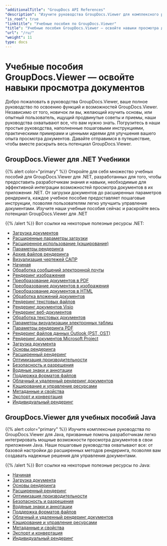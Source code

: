 ```yaml
---
"additionalTitle": "GroupDocs API References"
"description": "Изучите руководства GroupDocs.Viewer для комплексного руководства по максимизации возможностей просмотра документов. Раскройте весь его потенциал сегодня!"
"is_root": true
"linktitle": "Учебные пособия по GroupDocs.Viewer"
"title": "Учебные пособия GroupDocs.Viewer — освойте навыки просмотра документов"
"url": "/ru/"
"weight": 11
type: docs
---
```

# Учебные пособия GroupDocs.Viewer — освойте навыки просмотра документов
Добро пожаловать в руководства GroupDocs.Viewer, ваше полное руководство по освоению функций и возможностей GroupDocs.Viewer. Независимо от того, новичок ли вы, желающий изучить основы, или опытный пользователь, ищущий продвинутые советы и приемы, наши руководства охватывают все, что вам нужно знать. Погрузитесь в наши простые руководства, наполненные пошаговыми инструкциями, практическими примерами и ценными идеями для улучшения вашего опыта просмотра документов. Давайте отправимся в путешествие, чтобы вместе раскрыть весь потенциал GroupDocs.Viewer.

## GroupDocs.Viewer для .NET Учебники

{{% alert color="primary" %}}
Откройте для себя множество учебных пособий для GroupDocs.Viewer для .NET, разработанных для того, чтобы предоставить разработчикам знания и навыки, необходимые для эффективной интеграции возможностей просмотра документов в их приложения .NET. От загрузки документов до расширенных параметров рендеринга, каждое учебное пособие предоставляет пошаговые инструкции, позволяя пользователям легко улучшить управление документами. Изучите наши учебные пособия сейчас и раскройте весь потенциал GroupDocs.Viewer для .NET

{{% /alert %}}
Вот ссылки на некоторые полезные ресурсы .NET:
 
- [Загрузка документов](./net/loading-documents/)
- [Расширенные параметры загрузки](./net/advanced-loading/)
- [Расширенное использование (кэширование)](./net/advanced-usage-caching/)
- [Параметры рендеринга](./net/rendering-options/)
- [Архив файлов рендеринга](./net/rendering-archive-files/)
- [Визуализация чертежей САПР](./net/rendering-cad-drawings/)
- [Начиная](./net/getting-started/)
- [Обработка сообщений электронной почты](./net/rendering-email-messages/)
- [Рендеринг изображения](./net/image-rendering/)
- [Преобразование документов в PDF](./net/rendering-documents-pdf/)
- [Преобразование документов в изображения](./net/rendering-documents-images/)
- [Преобразование документов в HTML](./net/rendering-documents-html/)
- [Обработка вложений документов](./net/processing-document-attachments/)
- [Рендеринг текстовых файлов](./net/rendering-text-files/)
- [Рендеринг документов Visio](./net/rendering-visio-documents/)
- [Рендеринг веб-документов](./net/rendering-web-documents/)
- [Обработка текстовых документов](./net/rendering-word-processing-documents/)
- [Параметры визуализации электронных таблиц](./net/spreadsheet-rendering-options/)
- [Параметры рендеринга PDF](./net/pdf-rendering-options/)
- [Рендеринг файлов данных Outlook (PST, OST)](./net/rendering-outlook-data-files/)
- [Рендеринг документов Microsoft Project](./net/rendering-ms-project-documents/)
- [Загрузка документа](./net/document-loading/)
- [Основы рендеринга](./net/rendering-basics/)
- [Расширенный рендеринг](./net/advanced-rendering/)
- [Оптимизация производительности](./net/performance-optimization/)
- [Безопасность и разрешения](./net/security-permissions/)
- [Водяные знаки и аннотации](./net/watermarks-annotations/)
- [Поддержка форматов файлов](./net/file-formats-support/)
- [Облачный и удаленный рендеринг документов](./net/cloud-remote-document-rendering/)
- [Кэширование и управление ресурсами](./net/caching-resource-management/)
- [Метаданные и свойства](./net/metadata-properties/)
- [Экспорт и конвертация](./net/export-conversion/)
- [Индивидуальный рендеринг](./net/custom-rendering/)

## GroupDocs.Viewer для учебных пособий Java

{{% alert color="primary" %}}
Изучите комплексные руководства по GroupDocs.Viewer для Java, призванные помочь разработчикам легко интегрировать мощные возможности просмотра документов в свои приложения Java. Наши пошаговые руководства охватывают все: от базовой настройки до расширенных методов рендеринга, позволяя вам создавать надежные решения для управления документами.

{{% /alert %}}
Вот ссылки на некоторые полезные ресурсы по Java:

- [Начиная](./java/getting-started/)
- [Загрузка документа](./java/document-loading/)
- [Основы рендеринга](./java/rendering-basics/)
- [Расширенный рендеринг](./java/advanced-rendering/)
- [Оптимизация производительности](./java/performance-optimization/)
- [Безопасность и разрешения](./java/security-permissions/)
- [Водяные знаки и аннотации](./java/watermarks-annotations/)
- [Поддержка форматов файлов](./java/file-formats-support/)
- [Облачный и удаленный рендеринг документов](./java/cloud-remote-document-rendering/)
- [Кэширование и управление ресурсами](./java/caching-resource-management/)
- [Метаданные и свойства](./java/metadata-properties/)
- [Экспорт и конвертация](./java/export-conversion/)
- [Индивидуальный рендеринг](./java/custom-rendering/)